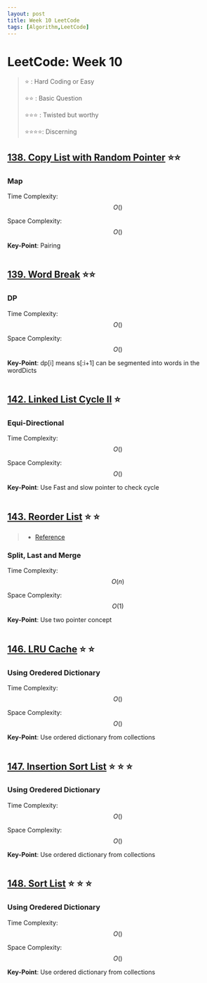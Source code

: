 ```yaml
---
layout: post
title: Week 10 LeetCode
tags: [Algorithm,LeetCode]
---
```

# LeetCode: Week 10
> :star: : Hard Coding or Easy
>
> :star::star: : Basic Question
>
> :star::star::star: : Twisted but worthy
>
> :star::star::star::star:: Discerning

## [138. Copy List with Random Pointer](https://leetcode.com/problems/copy-list-with-random-pointer/) :star::star:

### Map

Time Complexity: $$O()$$

Space Complexity: $$O()$$

**Key-Point**:  Pairing


```python

```

## [139. Word Break](https://leetcode.com/problems/word-break/) :star::star:

### DP

Time Complexity: $$O()$$

Space Complexity: $$O()$$

**Key-Point**:  dp\[i] means s\[:i+1] can be segmented into words in the wordDicts 


```python

```

## [142. Linked List Cycle II](https://leetcode.com/problems/linked-list-cycle-ii/) :star:

### Equi-Directional

Time Complexity: $$O()$$

Space Complexity: $$O()$$

**Key-Point**: Use Fast and slow pointer to check cycle


```python

```

## [143. Reorder List](https://leetcode.com/problems/reorder-list/) :star: :star:
> * [Reference](https://leetcode.com/problems/reorder-list/discuss/44988/A-python-solution-O(n)-time-O(1)-space)

### Split, Last and Merge

Time Complexity: $$O(n)$$

Space Complexity: $$O(1)$$

**Key-Point**: Use two pointer concept


```python

```


## [146. LRU Cache](https://leetcode.com/problems/lru-cache/) :star: :star:

### Using Oredered Dictionary

Time Complexity: $$O()$$

Space Complexity: $$O()$$

**Key-Point**: Use ordered dictionary from collections


```python

```

## [147. Insertion Sort List](https://leetcode.com/problems/insertion-sort-list/) :star: :star: :star:

### Using Oredered Dictionary

Time Complexity: $$O()$$

Space Complexity: $$O()$$

**Key-Point**: Use ordered dictionary from collections


```python

```

## [148. Sort List](https://leetcode.com/problems/sort-list/) :star: :star: :star:

### Using Oredered Dictionary

Time Complexity: $$O()$$

Space Complexity: $$O()$$

**Key-Point**: Use ordered dictionary from collections


```python
